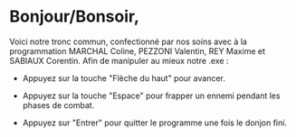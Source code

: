 # Bonjour/Bonsoir,

Voici notre tronc commun, confectionné par nos soins avec à la programmation MARCHAL Coline, PEZZONI Valentin, REY Maxime et SABIAUX Corentin. 
Afin de manipuler au mieux notre .exe :

* Appuyez sur la touche "Flèche du haut" pour avancer.

* Appuyez sur la touche "Espace" pour frapper un ennemi pendant les phases de combat.
 
* Appuyez sur "Entrer" pour quitter le programme une fois le donjon fini.
